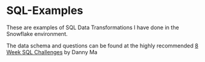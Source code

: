 # SQL-Examples
 These are examples of SQL Data Transformations I have done in the Snowflake environment.
 
 The data schema and questions can be found at the highly recommended [8 Week SQL Challenges](https://8weeksqlchallenge.com/) by Danny Ma
